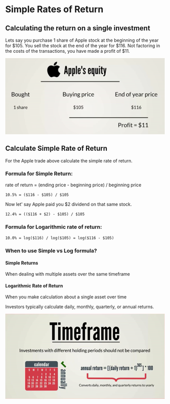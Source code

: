 # Simple Rates of Return

## Calculating the return on a single investment
Lets say you purchase 1 share of Apple stock at the beginning of the year for $105.
You sell the stock at the end of the year for $116. Not factoring in the costs of the transactions, you have made a profit of $11.

![](single-investment.png)

## Calculate Simple Rate of Return
For the Apple trade above calculate the simple rate of return.

### Formula for Simple Return:
rate of return = (ending price - beginning price) / beginning price

```
10.5% = ($116 - $105) / $105
```

Now let' say Apple paid you $2 dividend on that same stock.

```
12.4% = (($116 + $2) - $105) / $105
```

### Formula for Logarithmic rate of return:

```
10.0% = log($116) / log($105) = log($116 - $105)
```

### When to use Simple vs Log formula?
#### Simple Returns
When dealing with multiple assets over the same timeframe
#### Logarithmic Rate of Return
When you make calculation about a single asset over time

Investors typically calculate daily, monthly, quarterly, or annual returns.

![](timeframes.png)
